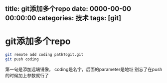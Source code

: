 title: git添加多个repo
date: 0000-00-00 00:00:00
categories: 技术
tags: [git]
---


# git添加多个repo

```bash
git remote add coding pathTogit.git
git push coding
```
第一句是添加远端镜像， coding是名字，后面的parameter是地址
别忘了在push的时候加上参数就行了

